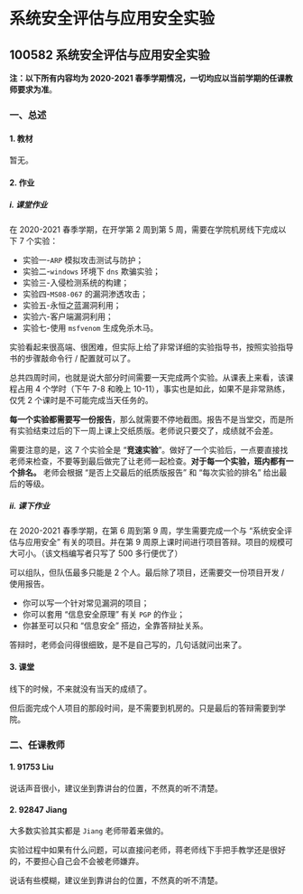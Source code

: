 # 系统安全评估与应用安全实验

## 100582 系统安全评估与应用安全实验

**注：以下所有内容均为 2020-2021 春季学期情况，一切均应以当前学期的任课教师要求为准**。

### 一、总述

#### 1. 教材

暂无。

#### 2. 作业

##### i. 课堂作业

在 2020-2021 春季学期，在开学第 2 周到第 5 周，需要在学院机房线下完成以下 7 个实验：

* 实验一-`ARP` 模拟攻击测试与防护；
* 实验二-`windows` 环境下 `dns` 欺骗实验；
* 实验三-入侵检测系统的构建；
* 实验四-`MS08-067` 的漏洞渗透攻击；
* 实验五-永恒之蓝漏洞利用；
* 实验六-客户端漏洞利用；
* 实验七-使用 `msfvenom` 生成免杀木马。

实验看起来很高端、很困难，但实际上给了非常详细的实验指导书，按照实验指导书的步骤敲命令行 / 配置就可以了。

总共四周时间，也就是说大部分时间需要一天完成两个实验。从课表上来看，该课程占用 4 个学时（下午 7-8 和晚上 10-11），事实也是如此，如果不是非常熟练，仅凭 2 个课时是不可能完成当天任务的。

**每一个实验都需要写一份报告**，那么就需要不停地截图。报告不是当堂交，而是所有实验结束过后的下一周上课上交纸质版。老师说只要交了，成绩就不会差。

需要注意的是，这 7 个实验全是 “**竞速实验**”。做好了一个实验后，一点要直接找老师来检查，不要等到最后做完了让老师一起检查。**对于每一个实验，班内都有一个排名。** 老师会根据 “是否上交最后的纸质版报告” 和 “每次实验的排名” 给出最后的等级。

##### ii. 课下作业

在 2020-2021 春季学期，在第 6 周到第 9 周，学生需要完成一个与 “系统安全评估与应用安全” 有关的项目。并在第 9 周原上课时间进行项目答辩。项目的规模可大可小。（该文档编写者只写了 500 多行便优了）

可以组队，但队伍最多只能是 2 个人。最后除了项目，还需要交一份项目开发 / 使用报告。

* 你可以写一个针对常见漏洞的项目；
* 你可以套用 “信息安全原理” 有关 `PGP` 的作业；
* 你甚至可以只和 “信息安全” 搭边，全靠答辩扯关系。

答辩时，老师会问得很细致，是不是自己写的，几句话就问出来了。

#### 3. 课堂

线下的时候，不来就没有当天的成绩了。

但后面完成个人项目的那段时间，是不需要到机房的。只是最后的答辩需要到学院。

### 二、任课教师

#### 1. 91753 Liu

说话声音很小，建议坐到靠讲台的位置，不然真的听不清楚。

#### 2. 92847 Jiang

大多数实验其实都是 `Jiang` 老师带着来做的。

实验过程中如果有什么问题，可以直接问老师，蒋老师线下手把手教学还是很好的，不要担心自己会不会被老师嫌弃。

说话有些模糊，建议坐到靠讲台的位置，不然真的听不清楚。
